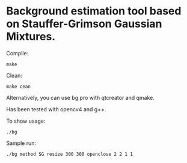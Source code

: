 # Background estimation tool based on Stauffer-Grimson Gaussian Mixtures.

Compile:
```
make
```
Clean:
```
make cean
```

Alternatively, you can use bg.pro with qtcreator and qmake.

Has been tested with opencv4 and g++.

To show usage:
```
./bg
```
Sample run:
```
./bg method SG resize 300 300 openclose 2 2 1 1
```
